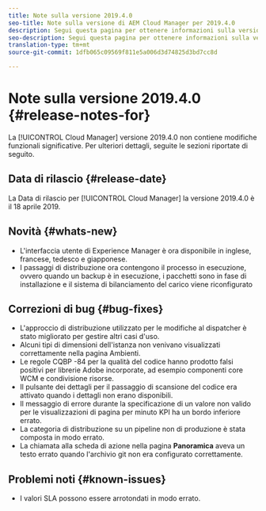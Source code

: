 ```yaml
---
title: Note sulla versione 2019.4.0
seo-title: Note sulla versione di AEM Cloud Manager per 2019.4.0
description: Segui questa pagina per ottenere informazioni sulla versione 2019.4.0 di Cloud Manager.
seo-description: Segui questa pagina per ottenere informazioni sulla versione 2019.4.0 di AEM Cloud Manager.
translation-type: tm+mt
source-git-commit: 1dfb065c09569f811e5a006d3d74825d3bd7cc8d

---
```



# Note sulla versione 2019.4.0 {#release-notes-for}

La [!UICONTROL Cloud Manager] versione 2019.4.0 non contiene modifiche funzionali significative. Per ulteriori dettagli, seguite le sezioni riportate di seguito.

## Data di rilascio {#release-date}

La Data di rilascio per [!UICONTROL Cloud Manager] la versione 2019.4.0 è il 18 aprile 2019.

## Novità {#whats-new}

* L&#39;interfaccia utente di Experience Manager è ora disponibile in inglese, francese, tedesco e giapponese.
* I passaggi di distribuzione ora contengono il processo in esecuzione, ovvero quando un backup è in esecuzione, i pacchetti sono in fase di installazione e il sistema di bilanciamento del carico viene riconfigurato

## Correzioni di bug {#bug-fixes}

* L&#39;approccio di distribuzione utilizzato per le modifiche al dispatcher è stato migliorato per gestire altri casi d&#39;uso.
* Alcuni tipi di dimensioni dell&#39;istanza non venivano visualizzati correttamente nella pagina Ambienti.
* Le regole CQBP -84 per la qualità del codice hanno prodotto falsi positivi per librerie Adobe incorporate, ad esempio componenti core WCM e condivisione risorse.
* Il pulsante dei dettagli per il passaggio di scansione del codice era attivato quando i dettagli non erano disponibili.
* Il messaggio di errore durante la specificazione di un valore non valido per le visualizzazioni di pagina per minuto KPI ha un bordo inferiore errato.
* La categoria di distribuzione su un pipeline non di produzione è stata composta in modo errato.
* La chiamata alla scheda di azione nella pagina **Panoramica** aveva un testo errato quando l&#39;archivio git non era configurato correttamente.

## Problemi noti {#known-issues}

* I valori SLA possono essere arrotondati in modo errato.
